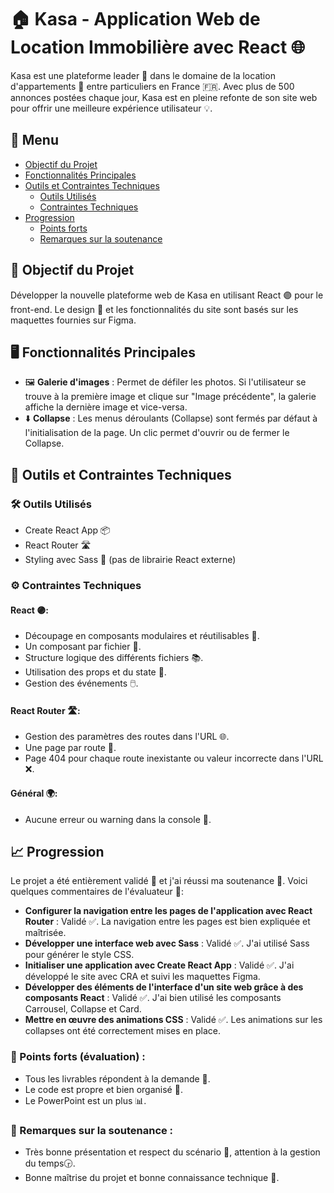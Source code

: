 # 🏠 Kasa - Application Web de Location Immobilière avec React 🌐

Kasa est une plateforme leader 🚀 dans le domaine de la location d'appartements 🏢 entre particuliers en France 🇫🇷. Avec plus de 500 annonces postées chaque jour, Kasa est en pleine refonte de son site web pour offrir une meilleure expérience utilisateur 💡.

## 📌 Menu

- [Objectif du Projet](#-objectif-du-projet)
- [Fonctionnalités Principales](#-fonctionnalités-principales)
- [Outils et Contraintes Techniques](#-outils-et-contraintes-techniques)
  - [Outils Utilisés](#-outils-utilisés)
  - [Contraintes Techniques](#-contraintes-techniques)
- [Progression](#-progression)
  - [Points forts](#-points-forts)
  - [Remarques sur la soutenance](#-remarques-sur-la-soutenance)

## 🎯 Objectif du Projet

Développer la nouvelle plateforme web de Kasa en utilisant React 🟣 pour le front-end. Le design 🎨 et les fonctionnalités du site sont basés sur les maquettes fournies sur Figma.

## 🖥️ Fonctionnalités Principales

- 🖼️ **Galerie d'images** : Permet de défiler les photos. Si l'utilisateur se trouve à la première image et clique sur "Image précédente", la galerie affiche la dernière image et vice-versa.
- ⬇️ **Collapse** : Les menus déroulants (Collapse) sont fermés par défaut à l'initialisation de la page. Un clic permet d'ouvrir ou de fermer le Collapse.

## 🔧 Outils et Contraintes Techniques

### 🛠️ Outils Utilisés

- Create React App 📦
- React Router 🛣️
- Styling avec Sass 🎨 (pas de librairie React externe)

### ⚙️ Contraintes Techniques

#### React 🟣:

- Découpage en composants modulaires et réutilisables 🧩.
- Un composant par fichier 📁.
- Structure logique des différents fichiers 📚.
- Utilisation des props et du state 🔄.
- Gestion des événements 🖱️.

#### React Router 🛣️:

- Gestion des paramètres des routes dans l'URL 🌐.
- Une page par route 📄.
- Page 404 pour chaque route inexistante ou valeur incorrecte dans l'URL ❌.

#### Général 🌍:

- Aucune erreur ou warning dans la console 🚫.

## 📈 Progression

Le projet a été entièrement validé 🎉 et j'ai réussi ma soutenance 🎉. 
Voici quelques commentaires de l'évaluateur 📝:

- **Configurer la navigation entre les pages de l'application avec React Router** : Validé ✅. 
La navigation entre les pages est bien expliquée et maîtrisée.
- **Développer une interface web avec Sass** : Validé ✅. 
J'ai utilisé Sass pour générer le style CSS.
- **Initialiser une application avec Create React App** : Validé ✅. 
J'ai développé le site avec CRA et suivi les maquettes Figma.
- **Développer des éléments de l'interface d'un site web grâce à des composants React** : Validé ✅. 
J'ai bien utilisé les composants Carrousel, Collapse et Card.
- **Mettre en œuvre des animations CSS** : Validé ✅. 
Les animations sur les collapses ont été correctement mises en place.

### 🌟 Points forts (évaluation) :

- Tous les livrables répondent à la demande 📜.
- Le code est propre et bien organisé 🧹.
- Le PowerPoint est un plus 📊.

### 📝 Remarques sur la soutenance :

- Très bonne présentation et respect du scénario 🎤, attention à la gestion du temps🕞.
- Bonne maîtrise du projet et bonne connaissance technique 💼.
